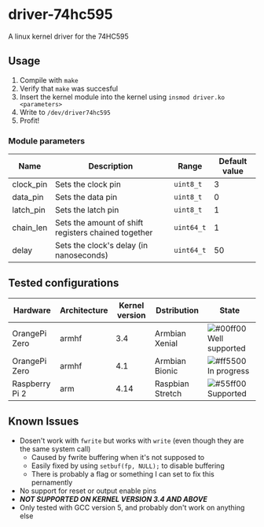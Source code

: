 # driver-74hc595

A linux kernel driver for the 74HC595

## Usage

1. Compile with `make`
2. Verify that `make` was succesful
3. Insert the kernel module into the kernel using `insmod driver.ko <parameters>`
4. Write to `/dev/driver74hc595`
5. Profit!

### Module parameters
Name      | Description                                         | Range        | Default value
----------|-----------------------------------------------------|--------------|---------------
clock_pin | Sets the clock pin                                  | `uint8_t`    | 3
data_pin  | Sets the data pin                                   | `uint8_t`    | 0
latch_pin | Sets the latch pin                                  | `uint8_t`    | 1
chain_len | Sets the amount of shift registers chained together | `uint64_t`   | 1
delay     | Sets the clock's delay (in nanoseconds)             | `uint64_t`   | 50
 
## Tested configurations
Hardware         | Architecture | Kernel version    | Dstribution | State
-----------------|--------------|-------------------|-------------|------
OrangePi Zero    | armhf | 3.4  | Armbian Xenial    | ![#00ff00](https://placehold.it/15/00ff00/000000?text=+) Well supported
OrangePi Zero    | armhf | 4.1  | Armbian Bionic    | ![#ff5500](https://placehold.it/15/ff5500/000000?text=+) In progress
Raspberry Pi 2   | arm   | 4.14 | Raspbian Stretch  | ![#55ff00](https://placehold.it/15/55ff00/000000?text=+) Supported

## Known Issues
 - Dosen't work with `fwrite` but works with `write` (even though they are the same system call)
   - Caused by fwrite buffering when it's not supposed to
   - Easily fixed by using `setbuf(fp, NULL);` to disable buffering
   - There is probably a flag or something I can set to fix this pernamently
 - No support for reset or output enable pins
 - ***NOT SUPPORTED ON KERNEL VERSION 3.4 AND ABOVE***
 - Only tested with GCC version 5, and probably don't work on anything else
